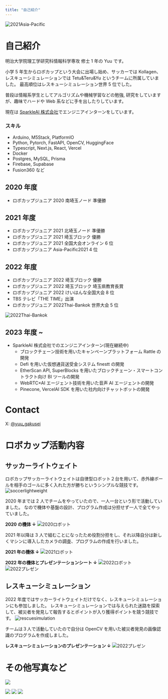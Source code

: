```yaml
---
title: "自己紹介"
---
```


![2021Asia-Pacific](/images/about/featured.jpg)

# 自己紹介

明治大学院理工学研究科情報科学専攻 修士 1 年の Yuu です。

小学 5 年生からロボカップという大会に出場し始め、サッカーでは Kollagen、レスキューシミュレーションでは Tetu&Teru&Yu というチームに所属していました。
最高順位はレスキューシミュレーション世界 5 位でした。

普段は情報系学生としてアルゴリズムや機械学習などの勉強, 研究をしていますが、趣味でハードや Web 系などに手を出したりしています。

現在は [SparkleAI 株式会社](https://www.sparkleai.co.jp)でエンジニアインターンをしています。

### スキル

- Arduino, M5Stack, PlatformIO
- Python, Pytorch, FastAPI, OpenCV, HuggingFace
- Typescript, Next.js, React, Vercel
- Docker
- Postgres, MySQL, Prisma
- Firebase, Supabase
- Fusion360
  など

## 2020 年度

- ロボカップジュニア 2020 南埼玉ノード 準優勝

## 2021 年度

- ロボカップジュニア 2021 北埼玉ノード 準優勝
- ロボカップジュニア 2021 埼玉ブロック 優勝
- ロボカップジュニア 2021 全国大会オンライン 6 位
- ロボカップジュニア Asia-Pacific2021 4 位

## 2022 年度

- ロボカップジュニア 2022 埼玉ブロック 優勝
- ロボカップジュニア 2022 埼玉ブロック 埼玉県教育長賞
- ロボカップジュニア 2022 けいはんな全国大会 8 位
- TBS テレビ「THE TIME」出演
- ロボカップジュニア 2022Thai-Bankok 世界大会 5 位

![2022Thai-Bankok](/images/about/1.jpg)

## 2023 年度 ~

- SparkleAI 株式会社でのエンジニアインターン(現在継続中)
  - ブロックチェーン技術を用いたキャンペーンプラットフォーム Rattle の開発
  - Defi を用いた仮想通貨送受金システム finestt の開発
  - EtherScan API, SuperBlocks を用いたブロックチェーン・スマートコントラクト向け BI ツールの開発
  - WebRTC×AI エージェント技術を用いた音声 AI エージェントの開発
  - Pinecone, VercelAI SDK を用いた社内向けチャットボットの開発

# Contact

X: [@yuu_gakusei](https://twitter.com/yuu_gakusei)

# ロボカップ活動内容

## サッカーライトウェイト

ロボカップサッカーライトウェイトは自律型ロボット２台を用いて、赤外線ボールを相手のゴールに多く入れた方が勝ちというシンプルな競技です。
![soccerlightweight](/images/about/soccer.gif)

2020 年までは 2 人でチームをやっていたので、一人一台という形で活動していました。
なので機体や基盤の設計、プログラム作成は分担せず一人で全てやっていました。

**2020 の機体 ↓**
![2020ロボット](/images/about/2020.jpeg)

2021 年以降は 3 人で組むことになったため役割分担をし、それ以降自分は新しくマシンに導入したカメラの調査、プログラムの作成を行いました。

**2021 年の機体 ↓**
![2021ロボット](/images/about/2021.jpeg)

**2022 年の機体とプレゼンテーションシート ↓**
![2022ロボット](/images/about/2022.jpeg)
![2022プレゼン](/images/about/soccerpresen.jpeg)

## レスキューシミュレーション

2022 年度ではサッカーライトウェイトだけでなく、レスキューシミュレーションにも参加しました。
レスキューシミュレーションでは与えられた迷路を探索して、被災者を発見して報告するとポイントが入り獲得ポイントを競う競技です。
![rescuesimulation](/images/about/rescue.png)

チームは３人で活動していたので自分は OpenCV を用いた被災者発見の画像認識のプログラムを作成しました。

**レスキューシミュレーションのプレゼンテーション ↓**
![2022プレゼン](/images/about/rescuepresen.jpeg)

# その他写真など

![](/images/about/soccer2.gif)

![](/images/about/soccer2.jpeg)
![](/images/about/soccer1.jpeg)
![](/images/about/soccer3.jpeg)
